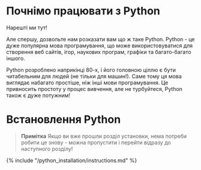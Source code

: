 # Почнімо працювати з Python

Нарешті ми тут!

Але спершу, дозвольте нам розказати вам що ж таке Python. Python - це дуже популярна мова програмування, що може використовуватися для створення веб сайтів, ігор, наукових програм, графіки та багато-багато іншого.

Python розроблено наприкінці 80-х, і його головною ціллю є бути читабельним для людей (не тільки для машин!). Саме тому ця мова виглядає набагато простіше, ніж інші мови програмування. Це привносить простоту у процес вивчення, але не турбуйтеся, Python також є дуже потужним!

# Встановлення Python

> **Примітка** Якщо ви вже прошли розділ установки, нема потреби робити це знову - можна пропустити і перейти відразу до наступного розділу!

{% include "/python_installation/instructions.md" %}

